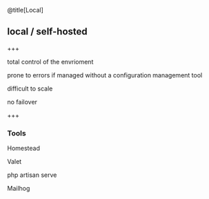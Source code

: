 @title[Local]
## local / self-hosted
+++
<p class="fragment text-left text-07">total control of the envrioment</p>
<p class="fragment text-left text-07">prone to errors if managed without a configuration management tool</p>
<p class="fragment text-left text-07">difficult to scale</p>
<p class="fragment text-left text-07">no failover</p>

+++
### Tools
<p class="fragment text-left text-07">Homestead</p>
<p class="fragment text-left text-07">Valet</p>
<p class="fragment text-left text-07">php artisan serve</p>
<p class="fragment text-left text-07">Mailhog</p>

